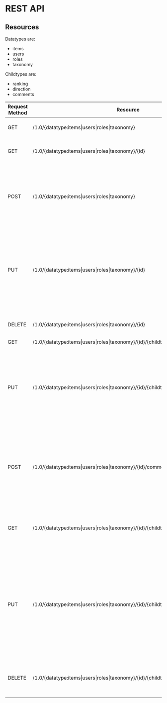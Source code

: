 # REST API

## Resources

Datatypes are:
* items
* users
* roles
* taxonomy

Childtypes are:
* ranking
* direction
* comments

|Request Method|Resource|Description|
|---|---|---|
|GET|/1.0/{datatype:items\|users\|roles\|taxonomy}|Returns a collection of all items.|
|GET|/1.0/{datatype:items\|users\|roles\|taxonomy}/{id}|Returns the item specified by {id}.|
|POST|/1.0/{datatype:items\|users\|roles\|taxonomy}|Creates a new item and returns created item. Request body can contain any fields being initialized.|
|PUT|/1.0/{datatype:items\|users\|roles\|taxonomy}/{id}|Updates the item specified by {id} and returns it if it has been modified. Request body should contain any fields being updated.|
|DELETE|/1.0/{datatype:items\|users\|roles\|taxonomy}/{id}|Deletes the item specified by {id}.|
|GET|/1.0/{datatype:items\|users\|roles\|taxonomy}/{id}/{childtype:ranking\|direction|comments}|Returns a collection of children of item specified by {id}.|
|PUT|/1.0/{datatype:items\|users\|roles\|taxonomy}/{id}/{childtype:ranking\|direction}|Updates the item specified by {id} and returns it if it has been modified. Request body should contain any fields being updated.|
|POST|/1.0/{datatype:items\|users\|roles\|taxonomy}/{id}/comments|Creates a new comment with parent item specified by {id}. Request body can contain any fields being initialized.|
|GET|/1.0/{datatype:items\|users\|roles\|taxonomy}/{id}/{childtype:comments}/{childid}|Returns comment specified by {childid} that is a child of item {id}|
|PUT|/1.0/{datatype:items\|users\|roles\|taxonomy}/{id}/{childtype:comments}/{childid}|Updates comment specified by {childid} that is a child of item {id}, and returns it if it has been modified. Request body should contain any fields being updated.|
|DELETE|/1.0/{datatype:items\|users\|roles\|taxonomy}/{id}/{childtype:comments}/{childkey}|Deletes comment specified by {childid} that is a child of {id}|